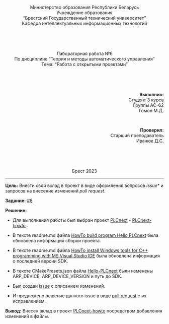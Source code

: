 ﻿<p align="center">Министерство образования Республики Беларусь
<br/>Учреждение образования
<br/>“Брестский Государственный технический университет”
<br/>Кафедра интеллектуальных информационных технологий
</p>
<br><br><br>
<p align="center">Лабораторная работа №6
<br/>По дисциплине “Теория и методы автоматического управления”
<br/>Тема: “Работа с открытыми проектами”
</p>
<br><br><br>
<p align="right"><strong>Выполнил:</strong>
<br/>Студент 3 курса
<br/>Группы АС-62
<br/>Гомон М.Д.
</p>
<br>
<p align="right"><strong>Проверил:</strong>
<br/>Старший преподаватель
<br/>Иванюк Д.С.
</p>
<br><br><br>
<p align="center">Брест 2023</p>

---
**Цель:** Внести свой вклад в проект в виде оформления вопросов <em>issue*</em> и запросов на внесение изменений <em>pull request</em>.

**Задание:** [#6](../../../tasks/task_06/readme.md).

**Решение:**

- Для выполнения работы был выбран проект [PLCnext](https://www.plcnext-community.net/en/) - [PLCnext-howto](https://github.com/savushkin-r-d/PLCnext-howto).

- В тексте readme.md файла [HowTo build program Hello PLCnext](https://github.com/savushkin-r-d/PLCnext-howto/blob/master/HowTo%20build%20program%20Hello%20PLCnext/readme.md) была обновлена информация сборки проекта.

- В тексте readme.md файла [HowTo install Windows tools for C++ programming with MS Visual Studio IDE](https://github.com/savushkin-r-d/PLCnext-howto/blob/master/HowTo%20install%20Windows%20tools%20for%20C%2B%2B%20programming%20with%20MS%20Visual%20Studio%20IDE/readme.md) была обновлена информация о последней версии SDK.

- В тексте CMakePresets.json файла [Hello-PLCnext](https://github.com/savushkin-r-d/PLCnext-howto/blob/master/HowTo%20build%20program%20Hello%20PLCnext/Hello-PLCnext/CMakePresets.json) были изменены ARP_DEVICE, ARP_DEVICE_VERSION и путь до SDK.

- Был создан [issue](https://github.com/savushkin-r-d/PLCnext-howto/issues/53) с описанием изменений.

- И предложено решение данного issue в виде [pull request](https://github.com/savushkin-r-d/PLCnext-howto/pull/52) с их исправлением.

**Вывод:** Внесен вклад в проект [PLCnext-howto](https://github.com/savushkin-r-d/PLCnext-howto) посредством добавления изменений в файлы.</p>